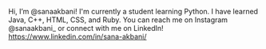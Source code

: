 Hi, I’m @sanaakbani!
I'm currently a student learning Python.
I have learned Java, C++, HTML, CSS, and Ruby.
You can reach me on Instagram @sanaakbani_ or connect with me on LinkedIn! https://www.linkedin.com/in/sana-akbani/

<!---
sanaakbani/sanaakbani is a ✨ special ✨ repository because its `README.md` (this file) appears on your GitHub profile.
You can click the Preview link to take a look at your changes.
--->

